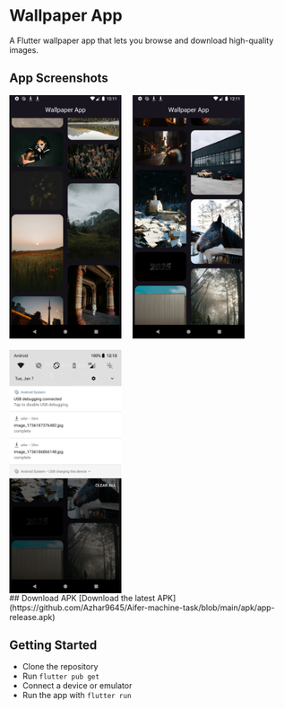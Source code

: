 # Wallpaper App

A Flutter wallpaper app that lets you browse and download high-quality images.

## App Screenshots

<div style="display: flex; flex-wrap: wrap; gap: 20px;">
  <img src="./assets/Screenshot_1736188873.png" alt="App Screenshot 1" width="200" />
  <img src="./assets/Screenshot_1736188890.png" alt="App Screenshot 2" width="200" />
    <img src="./assets/Screenshot_1736188998.png" alt="App Screenshot 3" width="200" />

</div>
## Download APK
[Download the latest APK](https://github.com/Azhar9645/Aifer-machine-task/blob/main/apk/app-release.apk)

## Getting Started

- Clone the repository  
- Run `flutter pub get`  
- Connect a device or emulator  
- Run the app with `flutter run`
